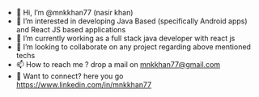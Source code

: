 - 👋 Hi, I’m @mnkkhan77 (nasir khan)
- 👀 I’m interested in developing Java Based (specifically Android apps) and React JS based applications
- 🌱 I’m currently working as a full stack java developer with react js
- 💞️ I’m looking to collaborate on any project regarding above mentioned techs
- 📫 How to reach me ? drop a mail on mnkkhan77@gmail.com
- 👤 Want to connect? here you go https://www.linkedin.com/in/mnkkhan77

###

<!---
mnkkhan/mnkkhan is a ✨ special ✨ repository because its `README.md` (this file) appears on your GitHub profile.
You can click the Preview link to take a look at your changes.
--->
